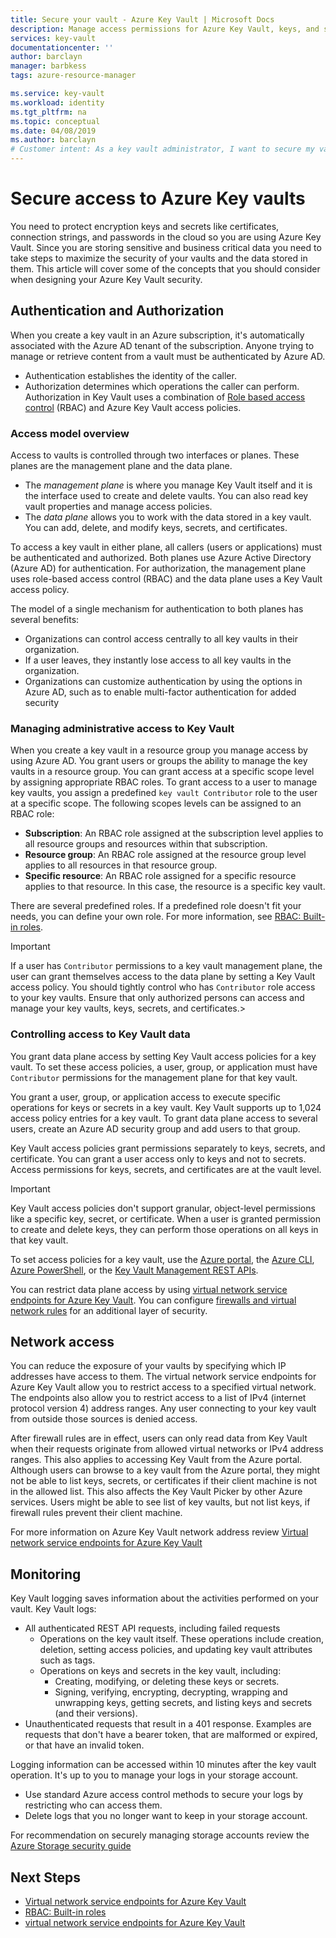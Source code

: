 ```yaml
---
title: Secure your vault - Azure Key Vault | Microsoft Docs
description: Manage access permissions for Azure Key Vault, keys, and secrets. Covers the authentication and authorization model for Key Vault, and how to secure your key vault.
services: key-vault
documentationcenter: ''
author: barclayn
manager: barbkess
tags: azure-resource-manager

ms.service: key-vault
ms.workload: identity
ms.tgt_pltfrm: na
ms.topic: conceptual
ms.date: 04/08/2019
ms.author: barclayn
# Customer intent: As a key vault administrator, I want to secure my vaults and know that I can monitor access activity.
---
```


# Secure access to Azure Key vaults

You need to protect encryption keys and secrets like certificates, connection strings, and passwords in the cloud so you are using Azure Key Vault. Since you are storing sensitive and business critical data you need to take steps to maximize the security of your vaults and the data stored in them. This article will cover some of the concepts that you should consider when designing your Azure Key Vault security.

## Authentication and Authorization

When you create a key vault in an Azure subscription, it's automatically associated with the Azure AD tenant of the subscription. Anyone trying to manage or retrieve content from a vault must be authenticated by Azure AD.

- Authentication establishes the identity of the caller.
- Authorization determines which operations the caller can perform. Authorization in Key Vault uses a combination of [Role based access control](../role-based-access-control/overview.md) (RBAC) and Azure Key Vault access policies.

### Access model overview

Access to vaults is controlled through two interfaces or planes. These planes are the management plane and the data plane.

- The *management plane* is where you manage Key Vault itself and it is the interface used to create and delete vaults. You can also read key vault properties and manage access policies.
- The *data plane* allows you to work with the data stored in a key vault. You can add, delete, and modify keys, secrets, and certificates.

To access a key vault in either plane, all callers (users or applications) must be authenticated and authorized. Both planes use Azure Active Directory (Azure AD) for authentication. For authorization, the management plane uses role-based access control (RBAC) and the data plane uses a Key Vault access policy.

The model of a single mechanism for authentication to both planes has several benefits:

- Organizations can control access centrally to all key vaults in their organization.
- If a user leaves, they instantly lose access to all key vaults in the organization.
- Organizations can customize authentication by using the options in Azure AD, such as to enable multi-factor authentication for added security

### Managing administrative access to Key Vault

When you create a key vault in a resource group you manage access by using Azure AD. You grant users or groups the ability to manage the key vaults in a resource group. You can grant access at a specific scope level by assigning appropriate RBAC roles. To grant access to a user to manage key vaults, you assign a predefined `key vault Contributor` role to the user at a specific scope. The following scopes levels can be assigned to an RBAC role:

- **Subscription**: An RBAC role assigned at the subscription level applies to all resource groups and resources within that subscription.
- **Resource group**: An RBAC role assigned at the resource group level applies to all resources in that resource group.
- **Specific resource**: An RBAC role assigned for a specific resource applies to that resource. In this case, the resource is a specific key vault.

There are several predefined roles. If a predefined role doesn't fit your needs, you can define your own role. For more information, see [RBAC: Built-in roles](../role-based-access-control/built-in-roles.md).

> [!IMPORTANT]
> If a user has `Contributor` permissions to a key vault management plane, the user can grant themselves access to the data plane by setting a Key Vault access policy. You should tightly control who has `Contributor` role access to your key vaults. Ensure that only authorized persons can access and manage your key vaults, keys, secrets, and certificates.>

<a id="data-plane-access-control"></a>
### Controlling access to Key Vault data

You grant data plane access by setting Key Vault access policies for a key vault. To set these access policies, a user, group, or application must have `Contributor` permissions for the management plane for that key vault.

You grant a user, group, or application access to execute specific operations for keys or secrets in a key vault. Key Vault supports up to 1,024 access policy entries for a key vault. To grant data plane access to several users, create an Azure AD security group and add users to that group.

Key Vault access policies grant permissions separately to keys, secrets, and certificate. You can grant a user access only to keys and not to secrets. Access permissions for keys, secrets, and certificates are at the vault level. 

> [!IMPORTANT]
> Key Vault access policies don't support granular, object-level permissions like a specific key, secret, or certificate. When a user is granted permission to create and delete keys, they can perform those operations on all keys in that key vault.

To set access policies for a key vault, use the [Azure portal](https://portal.azure.com/), the [Azure CLI](../cli-install-nodejs.md), [Azure PowerShell](/powershell/azureps-cmdlets-docs), or the [Key Vault Management REST APIs](https://msdn.microsoft.com/library/azure/mt620024.aspx).

You can restrict data plane access by using [virtual network service endpoints for Azure Key Vault](key-vault-overview-vnet-service-endpoints.md). You can configure [firewalls and virtual network rules](key-vault-network-security.md) for an additional layer of security.

## Network access

You can reduce the exposure of your vaults by specifying which IP addresses have access to them. The virtual network service endpoints for Azure Key Vault allow you to restrict access to a specified virtual network. The endpoints also allow you to restrict access to a list of IPv4 (internet protocol version 4) address ranges. Any user connecting to your key vault from outside those sources is denied access.

After firewall rules are in effect, users can only read data from Key Vault when their requests originate from allowed virtual networks or IPv4 address ranges. This also applies to accessing Key Vault from the Azure portal. Although users can browse to a key vault from the Azure portal, they might not be able to list keys, secrets, or certificates if their client machine is not in the allowed list. This also affects the Key Vault Picker by other Azure services. Users might be able to see list of key vaults, but not list keys, if firewall rules prevent their client machine.

For more information on Azure Key Vault network address review [Virtual network service endpoints for Azure Key Vault](key-vault-overview-vnet-service-endpoints.md)

## Monitoring

Key Vault logging saves information about the activities performed on your vault. Key Vault logs:

- All authenticated REST API requests, including failed requests
  - Operations on the key vault itself. These operations include creation, deletion, setting access policies, and updating key vault attributes such as tags.
  - Operations on keys and secrets in the key vault, including:
    - Creating, modifying, or deleting these keys or secrets.
    - Signing, verifying, encrypting, decrypting, wrapping and unwrapping keys, getting secrets, and listing keys and secrets (and their versions).
- Unauthenticated requests that result in a 401 response. Examples are requests that don't have a bearer token, that are malformed or expired, or that have an invalid token.

Logging information can be accessed within 10 minutes after the key vault operation. It's up to you to manage your logs in your storage account. 

- Use standard Azure access control methods to secure your logs by restricting who can access them.
- Delete logs that you no longer want to keep in your storage account.

For recommendation on securely managing storage accounts review the [Azure Storage security guide](../storage/common/storage-security-guide.md)

## Next Steps

- [Virtual network service endpoints for Azure Key Vault](key-vault-overview-vnet-service-endpoints.md)
- [RBAC: Built-in roles](../role-based-access-control/built-in-roles.md)
- [virtual network service endpoints for Azure Key Vault](key-vault-overview-vnet-service-endpoints.md)